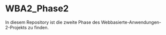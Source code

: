 WBA2_Phase2
===========

In diesem Repository ist die zweite Phase des Webbasierte-Anwendungen-2-Projekts zu finden.